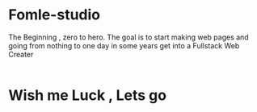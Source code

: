 # Fomle-studio
The Beginning , zero to hero.
The goal is to start making web pages and going from nothing to one day in some years get into a Fullstack Web Creater
<br></br>

# Wish me Luck ,<b> Lets go </b>
